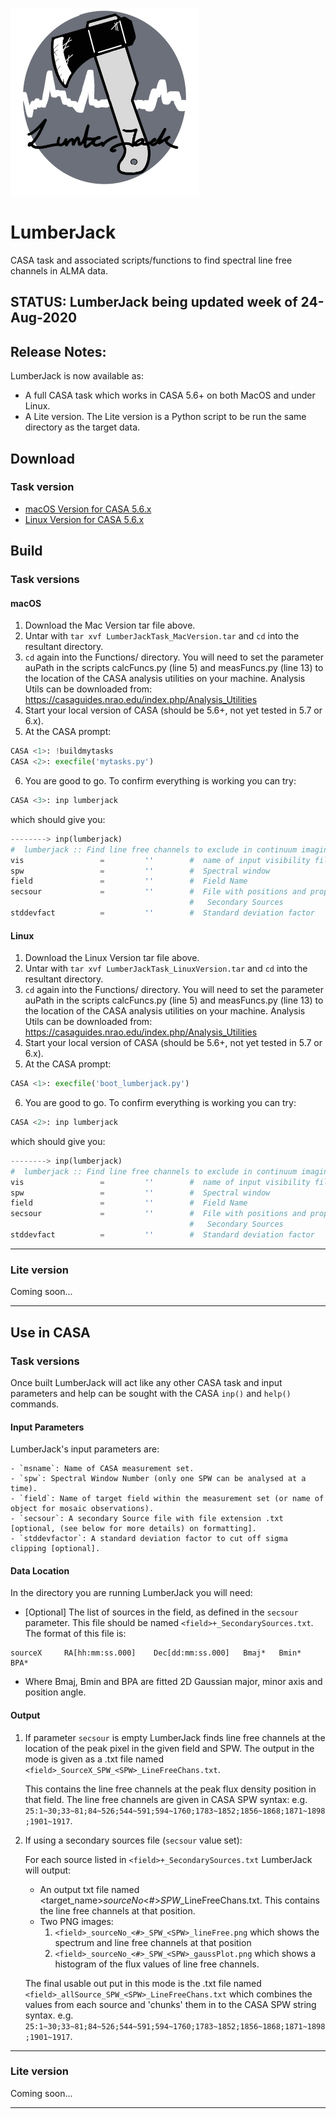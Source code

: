 ![LJ Logo](https://github.com/adam-avison/LumberJack/blob/master/figures/LJ_Logo_small.png "LJ Logo")
# LumberJack
CASA task and associated scripts/functions to find spectral line free channels in ALMA data.

## STATUS: LumberJack being updated week of 24-Aug-2020

## Release Notes:
LumberJack is now available as:
 - A full CASA task which works in CASA 5.6+ on both MacOS and under Linux.
 - A Lite version. The Lite version is a Python script to be run the same directory as the target data.
 
## Download
### Task version
 - [macOS Version for CASA 5.6.x](https://github.com/adam-avison/LumberJack/blob/master/LumberJackTask_MacVersion.tar) 
 - [Linux Version for CASA 5.6.x](https://github.com/adam-avison/LumberJack/blob/master/LumberJackTask_LinuxVersion.tar)

## Build 
### Task versions
#### macOS
1. Download the Mac Version tar file above.
2. Untar with `tar xvf LumberJackTask_MacVersion.tar` and `cd` into the resultant directory.
3. `cd` again into the Functions/ directory. You will need to set the parameter auPath in the scripts calcFuncs.py (line 5) and measFuncs.py (line 13) to the location of the CASA analysis utilities on your machine. Analysis Utils can be downloaded from: https://casaguides.nrao.edu/index.php/Analysis_Utilities 
4. Start your local version of CASA (should be 5.6+, not yet tested in 5.7 or 6.x).
5. At the CASA prompt:
```python
CASA <1>: !buildmytasks
CASA <2>: execfile('mytasks.py')
```
6. You are good to go. To confirm everything is working you can try:
```python
CASA <3>: inp lumberjack
```
which should give you:
```python
--------> inp(lumberjack)
#  lumberjack :: Find line free channels to exclude in continuum imaging.
vis                 =         ''        #  name of input visibility file
spw                 =         ''        #  Spectral window
field               =         ''        #  Field Name
secsour             =         ''        #  File with positions and properties of
                                        #   Secondary Sources
stddevfact          =         ''        #  Standard deviation factor
```
#### Linux
1. Download the Linux Version tar file above.
2. Untar with `tar xvf LumberJackTask_LinuxVersion.tar` and `cd` into the resultant directory.
3. `cd` again into the Functions/ directory. You will need to set the parameter auPath in the scripts calcFuncs.py (line 5) and measFuncs.py (line 13) to the location of the CASA analysis utilities on your machine. Analysis Utils can be downloaded from: https://casaguides.nrao.edu/index.php/Analysis_Utilities 
4. Start your local version of CASA (should be 5.6+, not yet tested in 5.7 or 6.x).
5.  At the CASA prompt:
```python
CASA <1>: execfile('boot_lumberjack.py')
```
6. You are good to go. To confirm everything is working you can try:
```python
CASA <2>: inp lumberjack
```
which should give you:
```python
--------> inp(lumberjack)
#  lumberjack :: Find line free channels to exclude in continuum imaging.
vis                 =         ''        #  name of input visibility file
spw                 =         ''        #  Spectral window
field               =         ''        #  Field Name
secsour             =         ''        #  File with positions and properties of
                                        #   Secondary Sources
stddevfact          =         ''        #  Standard deviation factor
```
---
### Lite version
Coming soon...

---
## Use in CASA
### Task versions
Once built LumberJack will act like any other CASA task and input parameters and help can be sought with the CASA `inp()` and `help()` commands.

#### Input Parameters 
LumberJack's input parameters are:
    
    - `msname`: Name of CASA measurement set.
    - `spw`: Spectral Window Number (only one SPW can be analysed at a time).
    - `field`: Name of target field within the measurement set (or name of object for mosaic observations).
    - `secsour`: A secondary Source file with file extension .txt [optional, (see below for more details) on formatting].
    - `stddevfactor`: A standard deviation factor to cut off sigma clipping [optional].

#### Data Location
In the directory you are running LumberJack you will need:

- [Optional] The list of sources in the field, as defined in the `secsour` parameter. This file should be named `<field>+_SecondarySources.txt`.
The format of this file is:

 ```
 sourceX     RA[hh:mm:ss.000]    Dec[dd:mm:ss.000]   Bmaj*   Bmin*   BPA*
 ```
 * Where Bmaj, Bmin and BPA are fitted 2D Gaussian major, minor axis and position angle.

#### Output
1. If parameter `secsour` is empty LumberJack finds line free channels at the location of the peak pixel in the given field and SPW. The output in the mode is given as a .txt file named `<field>_SourceX_SPW_<SPW>_LineFreeChans.txt`. 

    This contains the line free channels at the peak flux density position in that field. 
    The line free channels are given in CASA SPW syntax: e.g.
    `25:1~30;33~81;84~526;544~591;594~1760;1783~1852;1856~1868;1871~1898;1901~1917`.

2. If using a secondary sources file (`secsour` value set):

    For each source listed in `<field>+_SecondarySources.txt` LumberJack will output:

    - An output txt file named <target_name>_sourceNo_<#>_SPW_<SPW>_LineFreeChans.txt. This contains the line free channels at that position.
    - Two PNG images:
         1. `<field>_sourceNo_<#>_SPW_<SPW>_lineFree.png` which shows the spectrum and line free channels at that position
         2. `<field>_sourceNo_<#>_SPW_<SPW>_gaussPlot.png` which shows a histogram of the flux values of line free channels.

    The final usable out put in this mode is the .txt file named `<field>_allSource_SPW_<SPW>_LineFreeChans.txt` which combines the values from each source and 'chunks' them in to the CASA SPW string syntax. e.g. 
    `25:1~30;33~81;84~526;544~591;594~1760;1783~1852;1856~1868;1871~1898;1901~1917`.
---
### Lite version
Coming soon...

---
